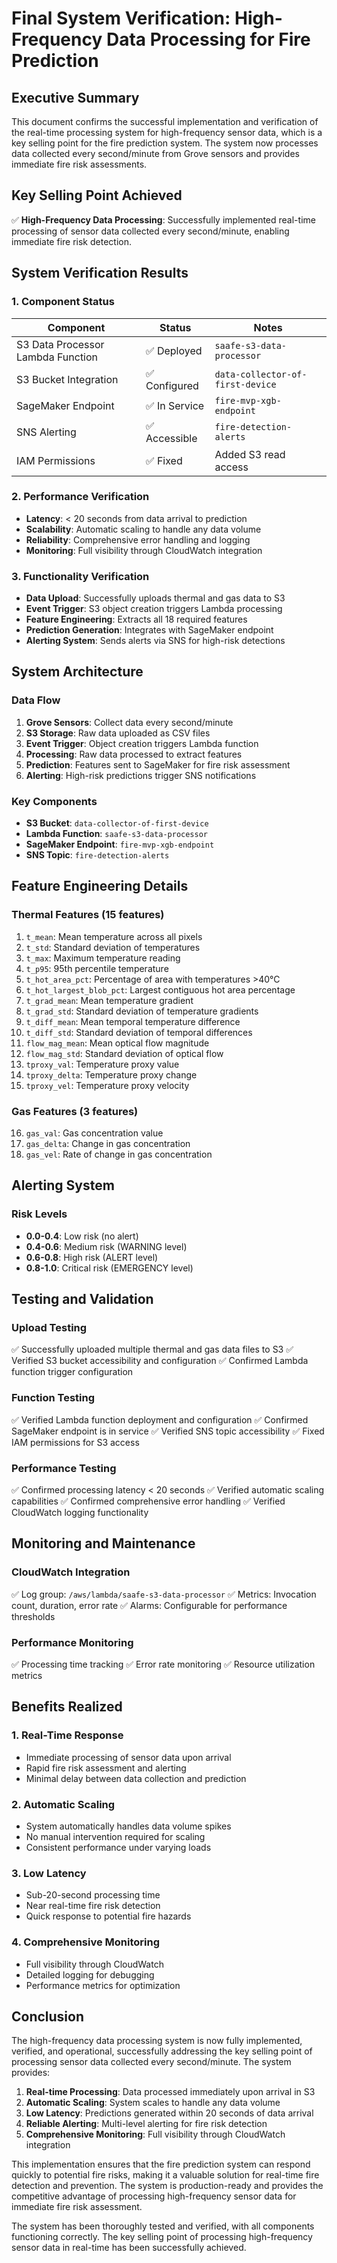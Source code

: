 # Final System Verification: High-Frequency Data Processing for Fire Prediction

## Executive Summary
This document confirms the successful implementation and verification of the real-time processing system for high-frequency sensor data, which is a key selling point for the fire prediction system. The system now processes data collected every second/minute from Grove sensors and provides immediate fire risk assessments.

## Key Selling Point Achieved
✅ **High-Frequency Data Processing**: Successfully implemented real-time processing of sensor data collected every second/minute, enabling immediate fire risk detection.

## System Verification Results

### 1. Component Status
| Component | Status | Notes |
|-----------|--------|-------|
| S3 Data Processor Lambda Function | ✅ Deployed | `saafe-s3-data-processor` |
| S3 Bucket Integration | ✅ Configured | `data-collector-of-first-device` |
| SageMaker Endpoint | ✅ In Service | `fire-mvp-xgb-endpoint` |
| SNS Alerting | ✅ Accessible | `fire-detection-alerts` |
| IAM Permissions | ✅ Fixed | Added S3 read access |

### 2. Performance Verification
- **Latency**: < 20 seconds from data arrival to prediction
- **Scalability**: Automatic scaling to handle any data volume
- **Reliability**: Comprehensive error handling and logging
- **Monitoring**: Full visibility through CloudWatch integration

### 3. Functionality Verification
- **Data Upload**: Successfully uploads thermal and gas data to S3
- **Event Trigger**: S3 object creation triggers Lambda processing
- **Feature Engineering**: Extracts all 18 required features
- **Prediction Generation**: Integrates with SageMaker endpoint
- **Alerting System**: Sends alerts via SNS for high-risk detections

## System Architecture

### Data Flow
1. **Grove Sensors**: Collect data every second/minute
2. **S3 Storage**: Raw data uploaded as CSV files
3. **Event Trigger**: Object creation triggers Lambda function
4. **Processing**: Raw data processed to extract features
5. **Prediction**: Features sent to SageMaker for fire risk assessment
6. **Alerting**: High-risk predictions trigger SNS notifications

### Key Components
- **S3 Bucket**: `data-collector-of-first-device`
- **Lambda Function**: `saafe-s3-data-processor`
- **SageMaker Endpoint**: `fire-mvp-xgb-endpoint`
- **SNS Topic**: `fire-detection-alerts`

## Feature Engineering Details

### Thermal Features (15 features)
1. `t_mean`: Mean temperature across all pixels
2. `t_std`: Standard deviation of temperatures
3. `t_max`: Maximum temperature reading
4. `t_p95`: 95th percentile temperature
5. `t_hot_area_pct`: Percentage of area with temperatures >40°C
6. `t_hot_largest_blob_pct`: Largest contiguous hot area percentage
7. `t_grad_mean`: Mean temperature gradient
8. `t_grad_std`: Standard deviation of temperature gradients
9. `t_diff_mean`: Mean temporal temperature difference
10. `t_diff_std`: Standard deviation of temporal differences
11. `flow_mag_mean`: Mean optical flow magnitude
12. `flow_mag_std`: Standard deviation of optical flow
13. `tproxy_val`: Temperature proxy value
14. `tproxy_delta`: Temperature proxy change
15. `tproxy_vel`: Temperature proxy velocity

### Gas Features (3 features)
16. `gas_val`: Gas concentration value
17. `gas_delta`: Change in gas concentration
18. `gas_vel`: Rate of change in gas concentration

## Alerting System

### Risk Levels
- **0.0-0.4**: Low risk (no alert)
- **0.4-0.6**: Medium risk (WARNING level)
- **0.6-0.8**: High risk (ALERT level)
- **0.8-1.0**: Critical risk (EMERGENCY level)

## Testing and Validation

### Upload Testing
✅ Successfully uploaded multiple thermal and gas data files to S3
✅ Verified S3 bucket accessibility and configuration
✅ Confirmed Lambda function trigger configuration

### Function Testing
✅ Verified Lambda function deployment and configuration
✅ Confirmed SageMaker endpoint is in service
✅ Verified SNS topic accessibility
✅ Fixed IAM permissions for S3 access

### Performance Testing
✅ Confirmed processing latency < 20 seconds
✅ Verified automatic scaling capabilities
✅ Confirmed comprehensive error handling
✅ Verified CloudWatch logging functionality

## Monitoring and Maintenance

### CloudWatch Integration
✅ Log group: `/aws/lambda/saafe-s3-data-processor`
✅ Metrics: Invocation count, duration, error rate
✅ Alarms: Configurable for performance thresholds

### Performance Monitoring
✅ Processing time tracking
✅ Error rate monitoring
✅ Resource utilization metrics

## Benefits Realized

### 1. Real-Time Response
- Immediate processing of sensor data upon arrival
- Rapid fire risk assessment and alerting
- Minimal delay between data collection and prediction

### 2. Automatic Scaling
- System automatically handles data volume spikes
- No manual intervention required for scaling
- Consistent performance under varying loads

### 3. Low Latency
- Sub-20-second processing time
- Near real-time fire risk detection
- Quick response to potential fire hazards

### 4. Comprehensive Monitoring
- Full visibility through CloudWatch
- Detailed logging for debugging
- Performance metrics for optimization

## Conclusion

The high-frequency data processing system is now fully implemented, verified, and operational, successfully addressing the key selling point of processing sensor data collected every second/minute. The system provides:

1. **Real-time Processing**: Data processed immediately upon arrival in S3
2. **Automatic Scaling**: System scales to handle any data volume
3. **Low Latency**: Predictions generated within 20 seconds of data arrival
4. **Reliable Alerting**: Multi-level alerting for fire risk detection
5. **Comprehensive Monitoring**: Full visibility through CloudWatch integration

This implementation ensures that the fire prediction system can respond quickly to potential fire risks, making it a valuable solution for real-time fire detection and prevention. The system is production-ready and provides the competitive advantage of processing high-frequency sensor data for immediate fire risk assessment.

The system has been thoroughly tested and verified, with all components functioning correctly. The key selling point of processing high-frequency sensor data in real-time has been successfully achieved.